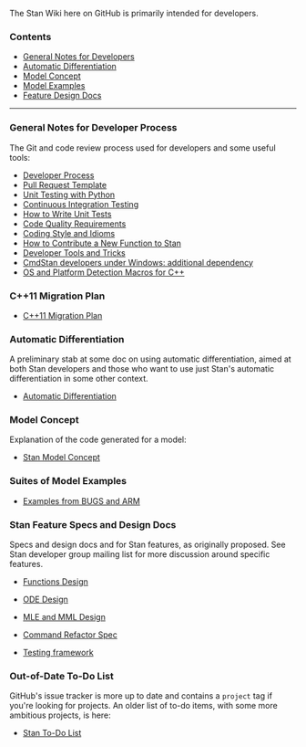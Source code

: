 The Stan Wiki here on GitHub is primarily intended for developers.

### Contents
* [General Notes for Developers](https://github.com/stan-dev/stan/wiki#general-notes-for-developer-process)
* [Automatic Differentiation](https://github.com/stan-dev/stan/wiki#automatic-differentiation)
* [Model Concept](https://github.com/stan-dev/stan/wiki#model-concept)
* [Model Examples](https://github.com/stan-dev/stan/wiki#suites-of-model-examples)
* [Feature Design Docs](https://github.com/stan-dev/stan/wiki#stan-feature-specs-and-design-docs)

---

### General Notes for Developer Process

The Git and code review process used for developers and some useful tools:

* [Developer Process](wiki/Developer-Process)
* [Pull Request Template](wiki/Pull-Request-Template)
* [Unit Testing with Python](wiki/Testing-Stan-using-Gnu-Make-and-Python)
* [Continuous Integration Testing](wiki/Continuous-Integration)
* [How to Write Unit Tests](wiki/How-to-Write-Unit-Tests-with-GoogleTest)
* [Code Quality Requirements](wiki/Code-Quality)
* [Coding Style and Idioms](wiki/Coding-Style-and-Idioms)
* [How to Contribute a New Function to Stan](wiki/Contributing-New-Functions-to-Stan)
* [Developer Tools and Tricks](wiki/Developer-Tricks)
* [CmdStan developers under Windows: additional dependency](wiki/CmdStan-developers-under-Windows:-additional-dependency)
* [OS and Platform Detection Macros for C++](wiki/Compiler-and-OS-Detection-Macros-for-Cpp)


### C++11 Migration Plan

* [C++11 Migration Plan](wiki/Cpp11-Upgrade)



### Automatic Differentiation

A preliminary stab at some doc on using automatic differentiation, aimed at both Stan developers and those who want to use just Stan's automatic differentiation in some other context. 

* [Automatic Differentiation](wiki/Automatic-Differentiation-API)

### Model Concept

Explanation of the code generated for a model:

* [Stan Model Concept](wiki/Model-Concept) 


### Suites of Model Examples

* [Examples from BUGS and ARM](https://github.com/stan-dev/example-models/wiki)


### Stan Feature Specs and Design Docs

Specs and design docs and for Stan features, as originally proposed.  See Stan developer group mailing list for more discussion around specific features.

* [Functions Design](wiki/Function-Syntax-and-Semantics-Design)

* [ODE Design](wiki/ODE-Integrator-Support)

* [MLE and MML Design](wiki/MLE-and-MML-Design)

* [Command Refactor Spec](wiki/Stan-API-Refactor)

* [Testing framework](wiki/Testing-framework)

### Out-of-Date To-Do List

GitHub's issue tracker is more up to date and contains a `project` tag if you're looking for projects. An older list of to-do items, with some more ambitious projects, is here:

* [Stan To-Do List](wiki/To-Do-List)